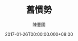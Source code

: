 ---
issue: 209
title: 舊慣勢
author: 陳憲國
date: 2017-01-26T00:00:00.000+08:00
topic: 懷想
difficulty: 1
wikidata: Q98095591
wikidata_link: https://www.wikidata.org/wiki/Q98095591
---